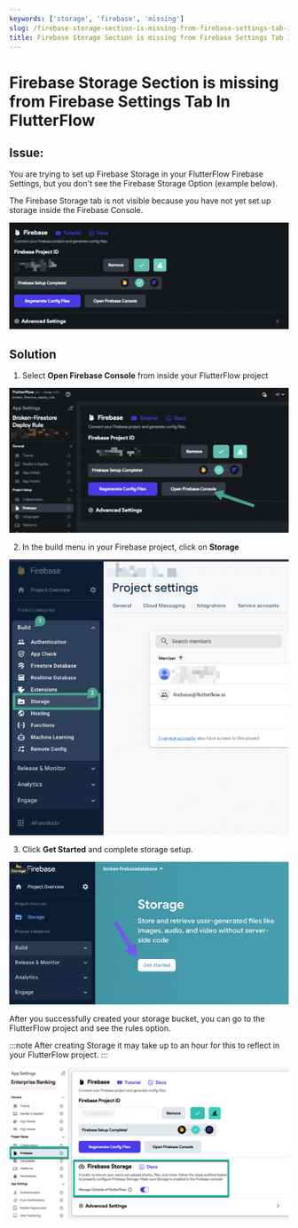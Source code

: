 ```yaml
---
keywords: ['storage', 'firebase', 'missing']
slug: /firebase-storage-section-is-missing-from-firebase-settings-tab-in-flutterflow
title: Firebase Storage Section is missing from Firebase Settings Tab In FlutterFlow
---
```

# Firebase Storage Section is missing from Firebase Settings Tab In FlutterFlow

## Issue: 

You are trying to set up Firebase Storage in your FlutterFlow Firebase Settings, but you don't see the Firebase Storage Option (example below).

The Firebase Storage tab is not visible because you have not yet set up storage inside the Firebase Console.

![](../assets/20250430121309740417.png)

## Solution 

1. Select **Open Firebase Console** from inside your FlutterFlow project

![](../assets/20250430121310019673.png)

2. In the build menu in your Firebase project, click on **Storage**

![](../assets/20250430121310317285.png)

3. Click **Get Started** and complete storage setup.

![](../assets/20250430121310619096.png)

After you successfully created your storage bucket, you can go to the FlutterFlow project and see the rules option.

:::note
After creating Storage it may take up to an hour for this to reflect in your FlutterFlow project.
:::

![](../assets/20250430121310959552.png)
